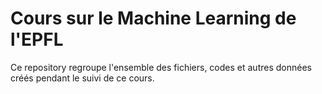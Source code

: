 # Cours sur le Machine Learning de l'EPFL

Ce repository regroupe l'ensemble des fichiers, codes et autres données créés
pendant le suivi de ce cours.

